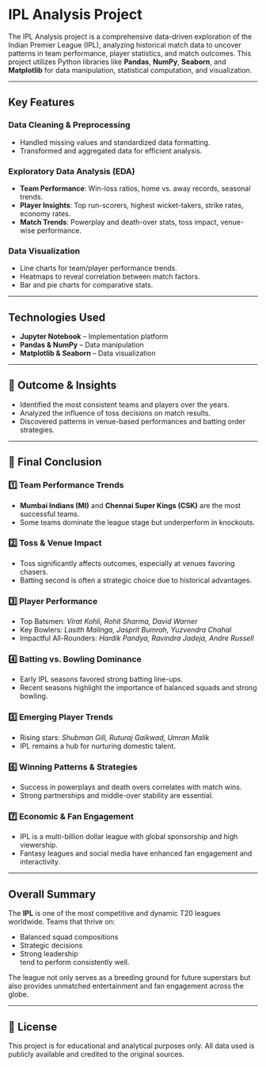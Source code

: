 # IPL Analysis Project

The IPL Analysis project is a comprehensive data-driven exploration of the Indian Premier League (IPL), analyzing historical match data to uncover patterns in team performance, player statistics, and match outcomes. This project utilizes Python libraries like **Pandas**, **NumPy**, **Seaborn**, and **Matplotlib** for data manipulation, statistical computation, and visualization.

---

## Key Features

### Data Cleaning & Preprocessing
- Handled missing values and standardized data formatting.
- Transformed and aggregated data for efficient analysis.

### Exploratory Data Analysis (EDA)
- **Team Performance**: Win-loss ratios, home vs. away records, seasonal trends.
- **Player Insights**: Top run-scorers, highest wicket-takers, strike rates, economy rates.
- **Match Trends**: Powerplay and death-over stats, toss impact, venue-wise performance.

### Data Visualization
- Line charts for team/player performance trends.
- Heatmaps to reveal correlation between match factors.
- Bar and pie charts for comparative stats.

---

## Technologies Used

- **Jupyter Notebook** – Implementation platform  
- **Pandas & NumPy** – Data manipulation  
- **Matplotlib & Seaborn** – Data visualization  

---

## 📌 Outcome & Insights

- Identified the most consistent teams and players over the years.
- Analyzed the influence of toss decisions on match results.
- Discovered patterns in venue-based performances and batting order strategies.

---

## 📌 Final Conclusion

### 1️⃣ Team Performance Trends
- **Mumbai Indians (MI)** and **Chennai Super Kings (CSK)** are the most successful teams.
- Some teams dominate the league stage but underperform in knockouts.

### 2️⃣ Toss & Venue Impact
- Toss significantly affects outcomes, especially at venues favoring chasers.
- Batting second is often a strategic choice due to historical advantages.

### 3️⃣ Player Performance
- Top Batsmen: *Virat Kohli, Rohit Sharma, David Warner*
- Key Bowlers: *Lasith Malinga, Jasprit Bumrah, Yuzvendra Chahal*
- Impactful All-Rounders: *Hardik Pandya, Ravindra Jadeja, Andre Russell*

### 4️⃣ Batting vs. Bowling Dominance
- Early IPL seasons favored strong batting line-ups.
- Recent seasons highlight the importance of balanced squads and strong bowling.

### 5️⃣ Emerging Player Trends
- Rising stars: *Shubman Gill, Ruturaj Gaikwad, Umran Malik*
- IPL remains a hub for nurturing domestic talent.

### 6️⃣ Winning Patterns & Strategies
- Success in powerplays and death overs correlates with match wins.
- Strong partnerships and middle-over stability are essential.

### 7️⃣ Economic & Fan Engagement
- IPL is a multi-billion dollar league with global sponsorship and high viewership.
- Fantasy leagues and social media have enhanced fan engagement and interactivity.

---

## Overall Summary

The **IPL** is one of the most competitive and dynamic T20 leagues worldwide. Teams that thrive on:
- Balanced squad compositions  
- Strategic decisions  
- Strong leadership  
tend to perform consistently well.

The league not only serves as a breeding ground for future superstars but also provides unmatched entertainment and fan engagement across the globe.

---

## 📎 License

This project is for educational and analytical purposes only. All data used is publicly available and credited to the original sources.
